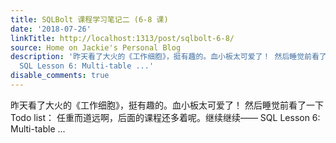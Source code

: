 ```yaml
---
title: SQLBolt 课程学习笔记二 (6-8 课)
date: '2018-07-26'
linkTitle: http://localhost:1313/post/sqlbolt-6-8/
source: Home on Jackie's Personal Blog
description: '昨天看了大火的《工作细胞》，挺有趣的。血小板太可爱了！ 然后睡觉前看了一下 Todo list： 任重而道远啊，后面的课程还多着呢。继续继续——
  SQL Lesson 6: Multi-table ...'
disable_comments: true
---
```

昨天看了大火的《工作细胞》，挺有趣的。血小板太可爱了！ 然后睡觉前看了一下 Todo list： 任重而道远啊，后面的课程还多着呢。继续继续—— SQL Lesson 6: Multi-table ...